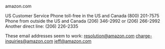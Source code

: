 amazon.com

US Customer Service
Phone toll-free in the US and Canada (800) 201-7575
Phone from outside the US and Canada (206) 346-2992 or (206) 266-2992
Another direct line: (206) 226-2335

These email addresses seem to work:
resolution@amazon.com
charge-inquiries@amazon.com
jeff@amazon.com

